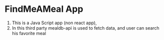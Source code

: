 # FindMeAMeal App
1) This is a Java Script app (non react app), 
2) In this third party mealdb-api is used to fetch data, and user can search his favorite meal
